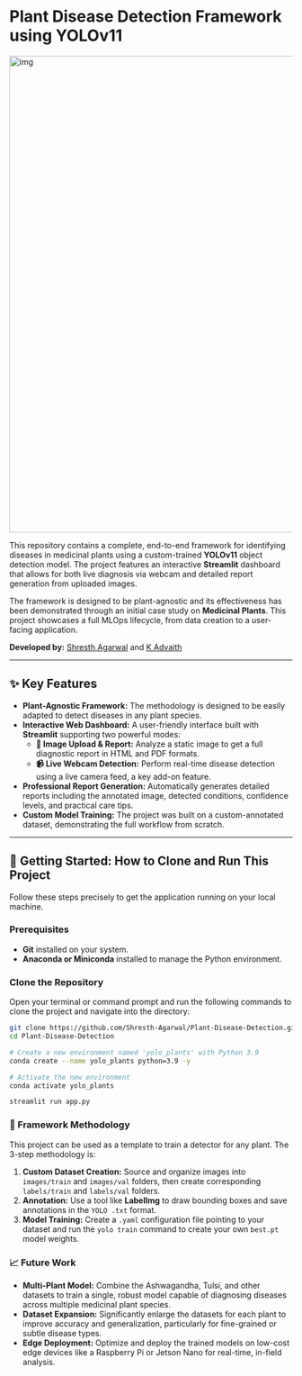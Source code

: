 # Plant Disease Detection Framework using YOLOv11

<img width="1918" height="847" alt="img" src="https://github.com/user-attachments/assets/4bc6c97e-2cdc-490a-8126-9621cfdaf708" />


This repository contains a complete, end-to-end framework for identifying diseases in medicinal plants using a custom-trained **YOLOv11** object detection model. The project features an interactive **Streamlit** dashboard that allows for both live diagnosis via webcam and detailed report generation from uploaded images.

The framework is designed to be plant-agnostic and its effectiveness has been demonstrated through an initial case study on **Medicinal Plants**. This project showcases a full MLOps lifecycle, from data creation to a user-facing application.

**Developed by:** [Shresth Agarwal](https://github.com/Shresth-Agarwal) and [K Advaith](https://github.com/KambhampatiAdvaith)

---

## ✨ Key Features

- **Plant-Agnostic Framework:** The methodology is designed to be easily adapted to detect diseases in any plant species.
- **Interactive Web Dashboard:** A user-friendly interface built with **Streamlit** supporting two powerful modes:
    - **📁 Image Upload & Report:** Analyze a static image to get a full diagnostic report in HTML and PDF formats.
    - **📹 Live Webcam Detection:** Perform real-time disease detection using a live camera feed, a key add-on feature.
- **Professional Report Generation:** Automatically generates detailed reports including the annotated image, detected conditions, confidence levels, and practical care tips.
- **Custom Model Training:** The project was built on a custom-annotated dataset, demonstrating the full workflow from scratch.

---

## 🚀 Getting Started: How to Clone and Run This Project

Follow these steps precisely to get the application running on your local machine.

### Prerequisites
- **Git** installed on your system.
- **Anaconda or Miniconda** installed to manage the Python environment.

### Clone the Repository
Open your terminal or command prompt and run the following commands to clone the project and navigate into the directory:
```bash
git clone https://github.com/Shresth-Agarwal/Plant-Disease-Detection.git
cd Plant-Disease-Detection

# Create a new environment named 'yolo_plants' with Python 3.9
conda create --name yolo_plants python=3.9 -y

# Activate the new environment
conda activate yolo_plants

streamlit run app.py

``` 

### 🔬 Framework Methodology

This project can be used as a template to train a detector for any plant. The 3-step methodology is:

1.  **Custom Dataset Creation:** Source and organize images into `images/train` and `images/val` folders, then create corresponding `labels/train` and `labels/val` folders.
2.  **Annotation:** Use a tool like **LabelImg** to draw bounding boxes and save annotations in the `YOLO .txt` format.
3.  **Model Training:** Create a `.yaml` configuration file pointing to your dataset and run the `yolo train` command to create your own `best.pt` model weights.

### 📈 Future Work

- **Multi-Plant Model:** Combine the Ashwagandha, Tulsi, and other datasets to train a single, robust model capable of diagnosing diseases across multiple medicinal plant species.
- **Dataset Expansion:** Significantly enlarge the datasets for each plant to improve accuracy and generalization, particularly for fine-grained or subtle disease types.
- **Edge Deployment:** Optimize and deploy the trained models on low-cost edge devices like a Raspberry Pi or Jetson Nano for real-time, in-field analysis.

